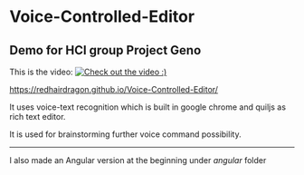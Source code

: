 # Voice-Controlled-Editor
## Demo for HCI group Project Geno ##
This is the video:
[![Check out the video :)](https://img.youtube.com/vi/gdreOO15JbU/0.jpg)](https://youtu.be/gdreOO15JbU)


https://redhairdragon.github.io/Voice-Controlled-Editor/

It uses  voice-text recognition which is built in google chrome and quiljs as rich text editor.

It is used for brainstorming further voice command possibility.



----

I also made an Angular version at the beginning under *angular* folder

